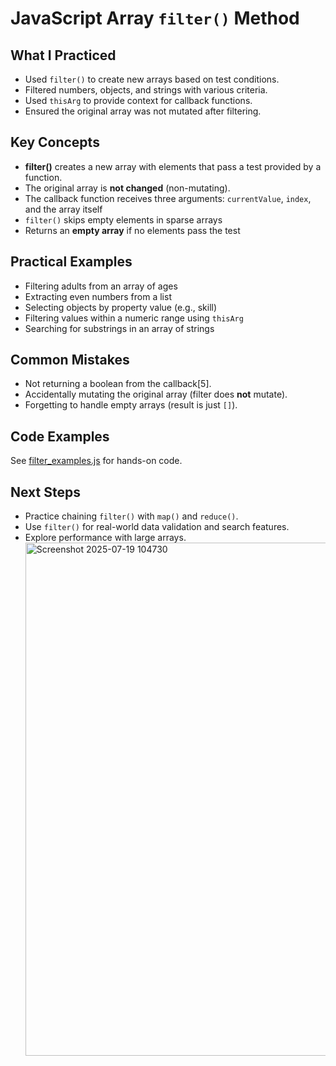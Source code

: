 # JavaScript Array `filter()` Method

## What I Practiced

- Used `filter()` to create new arrays based on test conditions.
- Filtered numbers, objects, and strings with various criteria.
- Used `thisArg` to provide context for callback functions.
- Ensured the original array was not mutated after filtering.

## Key Concepts

- **filter()** creates a new array with elements that pass a test provided by a function.  
- The original array is **not changed** (non-mutating).
- The callback function receives three arguments: `currentValue`, `index`, and the array itself
- `filter()` skips empty elements in sparse arrays
- Returns an **empty array** if no elements pass the test

## Practical Examples

- Filtering adults from an array of ages
- Extracting even numbers from a list
- Selecting objects by property value (e.g., skill)
- Filtering values within a numeric range using `thisArg`
- Searching for substrings in an array of strings

## Common Mistakes

- Not returning a boolean from the callback[5].
- Accidentally mutating the original array (filter does **not** mutate).
- Forgetting to handle empty arrays (result is just `[]`).

## Code Examples

See [filter_examples.js](./filter_examples.js) for hands-on code.

## Next Steps

- Practice chaining `filter()` with `map()` and `reduce()`.
- Use `filter()` for real-world data validation and search features.
- Explore performance with large arrays.
  <img width="1657" height="821" alt="Screenshot 2025-07-19 104730" src="https://github.com/user-attachments/assets/9bc19d00-ee84-437c-a9d2-f8ff199534b7" />
